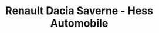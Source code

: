 ---
title: "Renault Dacia Saverne - Hess Automobile"
url: /saverne/renault-dacia-saverne-hess-automobile/
shop: voiture
---